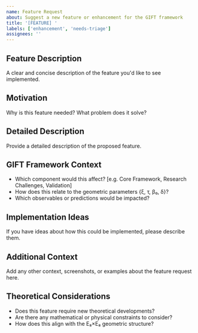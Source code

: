 ```yaml
---
name: Feature Request
about: Suggest a new feature or enhancement for the GIFT framework
title: '[FEATURE] '
labels: ['enhancement', 'needs-triage']
assignees: ''
---
```


## Feature Description
A clear and concise description of the feature you'd like to see implemented.

## Motivation
Why is this feature needed? What problem does it solve?

## Detailed Description
Provide a detailed description of the proposed feature.

## GIFT Framework Context
- Which component would this affect? [e.g. Core Framework, Research Challenges, Validation]
- How does this relate to the geometric parameters {ξ, τ, β₀, δ}?
- Which observables or predictions would be impacted?

## Implementation Ideas
If you have ideas about how this could be implemented, please describe them.

## Additional Context
Add any other context, screenshots, or examples about the feature request here.

## Theoretical Considerations
- Does this feature require new theoretical developments?
- Are there any mathematical or physical constraints to consider?
- How does this align with the E₈×E₈ geometric structure?

